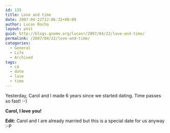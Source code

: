 ```yaml
---
id: 135
title: Love and time
date: 2007-04-22T12:06:32+00:00
author: Lucas Rocha
layout: post
guid: http://blogs.gnome.org/lucasr/2007/04/22/love-and-time/
permalink: /2007/04/22/love-and-time/
categories:
  - General
  - Life
  - Archived
tags:
  - cá
  - date
  - love
  - time
---
```

Yesterday, Carol and I made 6 years since we started dating. Time passes so
fast! :-)

**Carol, I love you!**

**Edit:** Carol and I are already married but this is a special date for us
anyway :-P
